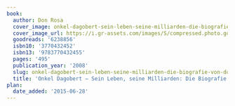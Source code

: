 ```yaml
---
book:
  author: Don Rosa
  cover_image: onkel-dagobert-sein-leben-seine-milliarden-die-biografie-von-don-rosa.jpg
  cover_image_url: https://i.gr-assets.com/images/S/compressed.photo.goodreads.com/books/1341762482l/6238856._SX98_.jpg
  goodreads: '6238856'
  isbn10: '3770432452'
  isbn13: '9783770432455'
  pages: '495'
  publication_year: '2008'
  slug: onkel-dagobert-sein-leben-seine-milliarden-die-biografie-von-don-rosa
  title: 'Onkel Dagobert – Sein Leben, seine Milliarden: Die Biografie von Don Rosa'
plan:
  date_added: '2015-06-28'
---
```

